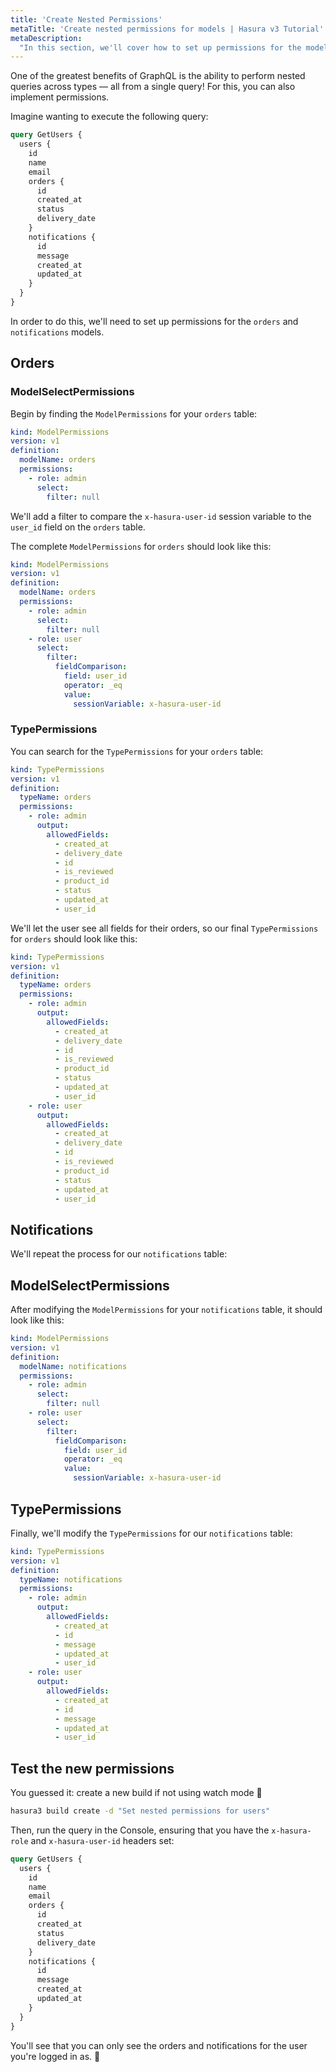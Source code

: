 ```yaml
---
title: 'Create Nested Permissions'
metaTitle: 'Create nested permissions for models | Hasura v3 Tutorial'
metaDescription:
  "In this section, we'll cover how to set up permissions for the models called by the user model for select operations."
---
```


One of the greatest benefits of GraphQL is the ability to perform nested queries across types — all from a single query!
For this, you can also implement permissions.

Imagine wanting to execute the following query:

```graphql
query GetUsers {
  users {
    id
    name
    email
    orders {
      id
      created_at
      status
      delivery_date
    }
    notifications {
      id
      message
      created_at
      updated_at
    }
  }
}
```

In order to do this, we'll need to set up permissions for the `orders` and `notifications` models.

## Orders

### ModelSelectPermissions

Begin by finding the `ModelPermissions` for your `orders` table:

```yaml
kind: ModelPermissions
version: v1
definition:
  modelName: orders
  permissions:
    - role: admin
      select:
        filter: null
```

We'll add a filter to compare the `x-hasura-user-id` session variable to the `user_id` field on the `orders` table.

The complete `ModelPermissions` for `orders` should look like this:

```yaml
kind: ModelPermissions
version: v1
definition:
  modelName: orders
  permissions:
    - role: admin
      select:
        filter: null
    - role: user
      select:
        filter:
          fieldComparison:
            field: user_id
            operator: _eq
            value:
              sessionVariable: x-hasura-user-id
```

### TypePermissions

You can search for the `TypePermissions` for your `orders` table:

```yaml
kind: TypePermissions
version: v1
definition:
  typeName: orders
  permissions:
    - role: admin
      output:
        allowedFields:
          - created_at
          - delivery_date
          - id
          - is_reviewed
          - product_id
          - status
          - updated_at
          - user_id
```

We'll let the user see all fields for their orders, so our final `TypePermissions` for `orders` should look like this:

```yaml
kind: TypePermissions
version: v1
definition:
  typeName: orders
  permissions:
    - role: admin
      output:
        allowedFields:
          - created_at
          - delivery_date
          - id
          - is_reviewed
          - product_id
          - status
          - updated_at
          - user_id
    - role: user
      output:
        allowedFields:
          - created_at
          - delivery_date
          - id
          - is_reviewed
          - product_id
          - status
          - updated_at
          - user_id
```

## Notifications

We'll repeat the process for our `notifications` table:

## ModelSelectPermissions

After modifying the `ModelPermissions` for your `notifications` table, it should look like this:

```yaml
kind: ModelPermissions
version: v1
definition:
  modelName: notifications
  permissions:
    - role: admin
      select:
        filter: null
    - role: user
      select:
        filter:
          fieldComparison:
            field: user_id
            operator: _eq
            value:
              sessionVariable: x-hasura-user-id
```

## TypePermissions

Finally, we'll modify the `TypePermissions` for our `notifications` table:

```yaml
kind: TypePermissions
version: v1
definition:
  typeName: notifications
  permissions:
    - role: admin
      output:
        allowedFields:
          - created_at
          - id
          - message
          - updated_at
          - user_id
    - role: user
      output:
        allowedFields:
          - created_at
          - id
          - message
          - updated_at
          - user_id
```

## Test the new permissions

You guessed it: create a new build if not using watch mode 🚀

```bash
hasura3 build create -d "Set nested permissions for users"
```

Then, run the query in the Console, ensuring that you have the `x-hasura-role` and `x-hasura-user-id` headers set:

```graphql
query GetUsers {
  users {
    id
    name
    email
    orders {
      id
      created_at
      status
      delivery_date
    }
    notifications {
      id
      message
      created_at
      updated_at
    }
  }
}
```

You'll see that you can only see the orders and notifications for the user you're logged in as. 🎉
